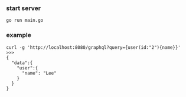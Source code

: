 ### start server
```
go run main.go
```

### example
```
curl -g 'http://localhost:8080/graphql?query={user(id:"2"){name}}'
>>>
{
  "data":{
    "user":{
      "name": "Lee"
    }
  }
}
```
